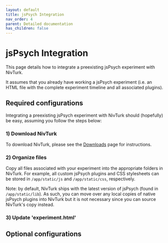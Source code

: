 ```yaml
---
layout: default
title: jsPsych Integration
nav_order: 4
parent: Detailed documentation
has_children: false
---
```


# jsPsych Integration

This page details how to integrate a preexisting jsPsych experiment with NivTurk.

It assumes that you already have working a jsPsych experiment (i.e. an HTML file with the complete experiment timeline and all associated plugins).

## Required configurations

Integrating a preexisting jsPsych experiment with NivTurk should (hopefully) be easy, assuming you follow the steps below:

### 1) Download NivTurk

To download NivTurk, please see the [Downloads](/nivturk/docs/download) page for instructions.

### 2) Organize files

Copy all files associated with your experiment into the appropriate folders in NivTurk. For example, all custom jsPsych plugins and CSS stylesheets can be stored in `/app/static/js` and `/app/static/css`, respectively.

Note: by default, NivTurk ships with the latest version of jsPsych (found in `/app/static/lib`). As such, you can move over any local copies of native jsPsych plugins into NivTurk but it is not necessary since you can source NivTurk's copy instead.

### 3) Update 'experiment.html'



## Optional configurations
